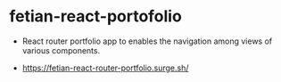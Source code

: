 # fetian-react-portofolio

* React router portfolio app to enables the navigation among views of various components.

* https://fetian-react-router-portfolio.surge.sh/
